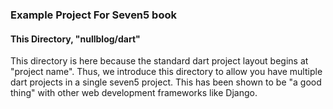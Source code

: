 ### Example Project For Seven5 book

#### This Directory, "nullblog/dart"

This directory is here because the standard dart project layout begins at "project name".  Thus, we introduce this directory to allow you have multiple dart projects in a single seven5 project.  This has been shown to be "a good thing" with other web development frameworks like Django.